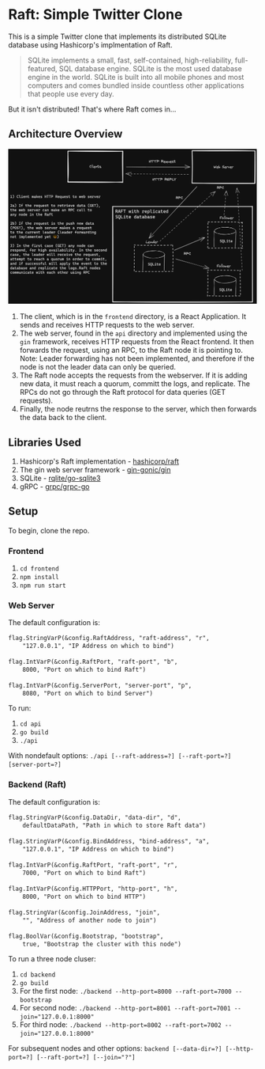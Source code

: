 # Raft: Simple Twitter Clone

This is a simple Twitter clone that implements its distributed SQLite database using Hashicorp's implmentation of Raft.

> SQLite implements a small, fast, self-contained, high-reliability, full-featured, SQL database engine. SQLite is the most used database engine in the world. SQLite is built into all mobile phones and most computers and comes bundled inside countless other applications that people use every day.

But it isn't distributed! That's where Raft comes in...

## Architecture Overview
![Overview of the project architecture](TwitterArchitecture.png)

1. The client, which is in the `frontend` directory, is a React Application. It sends and receives HTTP requests to the web server.
2. The web server, found in the `api` directory and implemented using the `gin` framework, receives HTTP requests from the React frontend. It then forwards the request, using an RPC, to the Raft node it is pointing to. Note: Leader forwarding has not been implemented, and therefore if the node is not the leader data can only be queried.
3. The Raft node accepts the requests from the webserver. If it is adding new data, it must reach a quorum, committ the logs, and replicate. The RPCs do not go through the Raft protocol for data queries (GET requests).
4. Finally, the node reutrns the response to the server, which then forwards the data back to the client.

## Libraries Used

1. Hashicorp's Raft implementation - [hashicorp/raft](https://github.com/hashicorp/raft)
2. The gin web server framework - [gin-gonic/gin](https://github.com/gin-gonic/gin)
3. SQLite - [rqlite/go-sqlite3](https://github.com/rqlite/go-sqlite3)
4. gRPC - [grpc/grpc-go](https://github.com/grpc/grpc-go)

## Setup

To begin, clone the repo.

### Frontend

1. `cd frontend`
2. `npm install`
3. `npm run start`

### Web Server

The default configuration is:

	flag.StringVarP(&config.RaftAddress, "raft-address", "r",
		"127.0.0.1", "IP Address on which to bind")

	flag.IntVarP(&config.RaftPort, "raft-port", "b",
		8000, "Port on which to bind Raft")

	flag.IntVarP(&config.ServerPort, "server-port", "p",
		8080, "Port on which to bind Server")

To run:

1. `cd api`
2. `go build`
3. `./api`

With nondefault options: `./api [--raft-address=?] [--raft-port=?] [server-port=?]`

### Backend (Raft)

The default configuration is:

	flag.StringVarP(&config.DataDir, "data-dir", "d",
		defaultDataPath, "Path in which to store Raft data")

	flag.StringVarP(&config.BindAddress, "bind-address", "a",
		"127.0.0.1", "IP Address on which to bind")

	flag.IntVarP(&config.RaftPort, "raft-port", "r",
		7000, "Port on which to bind Raft")

	flag.IntVarP(&config.HTTPPort, "http-port", "h",
		8000, "Port on which to bind HTTP")

	flag.StringVar(&config.JoinAddress, "join",
		"", "Address of another node to join")

	flag.BoolVar(&config.Bootstrap, "bootstrap",
		true, "Bootstrap the cluster with this node")


To run a three node cluser:

1. `cd backend`
2. `go build`
3. For the first node: `./backend --http-port=8000 --raft-port=7000 --bootstrap`
4. For second node: `./backend --http-port=8001 --raft-port=7001 --join="127.0.0.1:8000"`
5. For third node: `./backend --http-port=8002 --raft-port=7002 --join="127.0.0.1:8000"`

For subsequent nodes and other options: `backend [--data-dir=?] [--http-port=?] [--raft-port=?] [--join="?"]`
